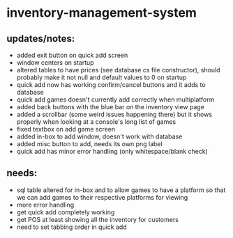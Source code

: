 # inventory-management-system

## updates/notes:

* added exit button on quick add screen
* window centers on startup
* altered tables to have prices (see database cs file constructor), should probably make it not null and default values to 0 on startup
* quick add now has working confirm/cancel buttons and it adds to database
* quick add games doesn't currently add correctly when multiplatform
* added back buttons with the blue bar on the inventory view page 
* added a scrollbar (some weird issues happening there) but it shows properly when looking at a console's long list of games
* fixed textbox on add game screen
* added in-box to add window, doesn't work with database
* added misc button to add, needs its own png label
* quick add has minor error handling (only whitespace/blank check)

## needs:

* sql table altered for in-box and to allow games to have a platform so that we can add games to their respective platforms for viewing
* more error handling
* get quick add completely working
* get POS at least showing all the inventory for customers
* need to set tabbing order in quick add
